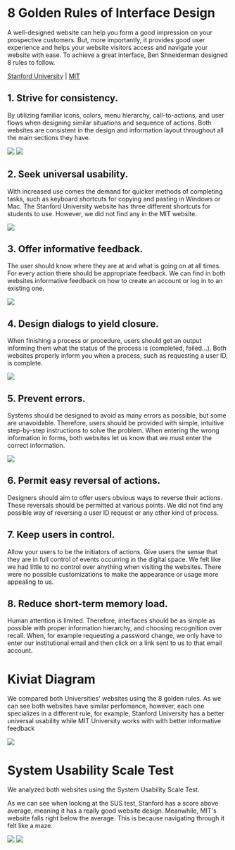 # 8 Golden Rules of Interface Design

A well-designed website can help you form a good impression on your prospective customers. But, more importantly, it provides good user experience and helps your website visitors access and navigate your website with ease. To achieve a great interface, Ben Shneiderman designed 8 rules to follow.

[Stanford University](http://stanford.edu/) | [MIT](http://mit.edu/)

## 1. Strive for consistency.
 By utilizing familiar icons, colors, menu hierarchy, call-to-actions, and user flows when designing similar situations and sequence of actions. Both websites are consistent in the design and information layout throughout all the main sections they have.
 
![](Imagen1.png) ![](Imagen2.png)

## 2. Seek universal usability.
 With increased use comes the demand for quicker methods of completing tasks, such as keyboard shortcuts for copying and pasting in Windows or Mac. The Stanford University website has three different shortcuts for students to use. However, we did not find any in the MIT website.
 
![](Imagen3.png)

## 3. Offer informative feedback.
 The user should know where they are at and what is going on at all times. For every action there should be appropriate feedback. We can find in both websites informative feedback on how to create an account or log in to an existing one.
 
![](Imagen4.png)

## 4. Design dialogs to yield closure.
 When finishing a process or procedure, users should get an output informing them what the status of the process is (completed, failed...). Both websites properly inform you when a process, such as requesting a user ID, is complete.
 
![](Imagen5.png)

## 5. Prevent errors.
 Systems should be designed to avoid as many errors as possible, but some are unavoidable. Therefore, users should be provided with simple, intuitive step-by-step instructions to solve the problem. When entering the wrong information in forms, both websites let us know that we must enter the correct information.
 
![](Imagen6.png)

## 6. Permit easy reversal of actions.
 Designers should aim to offer users obvious ways to reverse their actions. These reversals should be permitted at various points. We did not find any possible way of reversing a user ID request or any other kind of process.
## 7. Keep users in control.
 Allow your users to be the initiators of actions. Give users the sense that they are in full control of events occurring in the digital space. We felt like we had little to no control over anything when visiting the websites. There were no possible customizations to make the appearance or usage more appealing to us.
## 8. Reduce short-term memory load.
 Human attention is limited. Therefore, interfaces should be as simple as possible with proper information hierarchy, and choosing recognition over recall. When, for example requesting a password change, we only have to enter our institutional email and then click on a link sent to us to that email account.


# Kiviat Diagram

We compared both Universities' websites using the 8 golden rules.
As we can see both websites have similar perfomance, however, each one specializes in a different rule, for example, Stanford University has a better universal usability
while MIT University works with with better informative feedback

![](kiviot.png)


# System Usability Scale Test

We analyzed both websites using the System Usability Scale Test.

As we can see when looking at the SUS test, Stanford has a score above average, meaning it has a really good website design. Meanwhile, MIT's website falls right below the average. This is because navigating through it felt like a maze.

![](Imagen7.png) ![](Imagen8.png)
